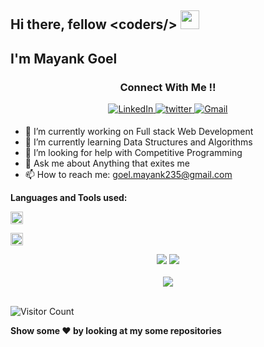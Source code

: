 <h2>Hi there, fellow &#60coders/&#62  <img src="https://raw.githubusercontent.com/MartinHeinz/MartinHeinz/master/wave.gif" width="30px"> </h2>

<h2>I'm Mayank Goel </h2>
<h3 align="center">Connect With Me !! </h3> 
<p align="center">
<!--   <a href="https://github.com/yellowberard" target="_blank">
  <img src=https://img.shields.io/badge/github-%2324292e.svg?&style=for-the-badge&logo=github&logoColor=white alt=github style="margin-bottom: 5px;" />
  </a> -->
  <a href="https://www.linkedin.com/in/mayank-goel-55a299200/" target="_blank">
  <img alt="LinkedIn" src="https://img.shields.io/badge/linkedin%20-%230077B5.svg?&style=for-the-badge&logo=linkedin&logoColor=white"/>
  </a>
  <a href="https://twitter.com/mayank_235" target="_blank">
  <img src=https://img.shields.io/badge/twitter-%2300acee.svg?&style=for-the-badge&logo=twitter&logoColor=white alt=twitter style="margin-bottom: 5px;" />
  </a>
  <a href="mailto:goel.mayank235@gmail.com">
  <img alt="Gmail" src="https://img.shields.io/badge/Gmail-D14836?style=for-the-badge&logo=gmail&logoColor=white" /> 
  </a>
</p> 



- 🔭 I’m currently working on Full stack Web Development
- 🌱 I’m currently learning Data Structures and Algorithms
- 🤔 I’m looking for help with Competitive Programming
- 💬 Ask me about Anything that exites me
- 📫 How to reach me: goel.mayank235@gmail.com

<strong>Languages and Tools used: </strong>

<code><img height="20" src="https://html5hive.org/wp-content/uploads/2014/06/js_800x800-619x619.jpg.webp"></code>
<!-- <code><img height="20" src="https://cdn.freebiesupply.com/logos/large/2x/kotlin-1-logo-png-transparent.png"></code> -->
<code><img height="20" src="https://upload.wikimedia.org/wikipedia/commons/1/18/ISO_C%2B%2B_Logo.svg"></code>

<p align = "center">
<img src = "https://github-readme-stats.vercel.app/api?username=yellowberard"/>
<img src = "https://github-readme-stats.vercel.app/api/top-langs/?username=yellowberard"/> <br> <br> 
<img src="https://github-profile-summary-cards.vercel.app/api/cards/profile-details?username=yellowberard&theme=dracula" /> <br> <br>
<!-- <img src="https://github-readme-streak-stats.herokuapp.com/?user=yellowberard&theme=radical&custom_title=streak-stats&hide_border=true&layout=compact" /><br> -->
</p>

![Visitor Count](https://profile-counter.glitch.me/yellowberard/count.svg)

<strong>Show some :heart: by looking at my some repositories</strong>
